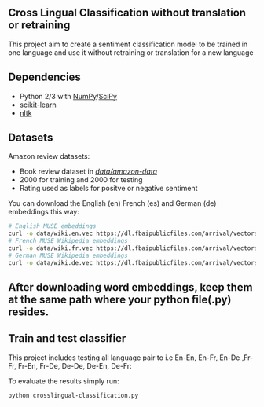 ## Cross Lingual Classification without translation or retraining

This project aim to create a sentiment classification model to be trained in one language and use it without retraining or translation for a new language

## Dependencies
* Python 2/3 with [NumPy](http://www.numpy.org/)/[SciPy](https://www.scipy.org/)
* [scikit-learn](http://scikit-learn.org/)
* [nltk](https://www.nltk.org/)

## Datasets
Amazon review datasets:
* Book review dataset in [*data/amazon-data*](https://github.com/pmakkar93/Cross-Lingual-Sentiment-Classification/tree/master/data/amazon-dataset)
* 2000 for training and 2000 for testing
* Rating used as labels for positve or negative sentiment

You can download the English (en) French (es) and German (de) embeddings this way:
```bash
# English MUSE embeddings
curl -o data/wiki.en.vec https://dl.fbaipublicfiles.com/arrival/vectors/wiki.multi.en.vec
# French MUSE Wikipedia embeddings
curl -o data/wiki.fr.vec https://dl.fbaipublicfiles.com/arrival/vectors/wiki.multi.fr.vec
# German MUSE Wikipedia embeddings
curl -o data/wiki.de.vec https://dl.fbaipublicfiles.com/arrival/vectors/wiki.multi.de.vec
```

## After downloading word embeddings, keep them at the same path where your python file(.py) resides.

## Train and test classifier
This project includes testing all language pair to i.e En-En, En-Fr, En-De ,Fr-Fr, Fr-En, Fr-De, De-De, De-En, De-Fr:

To evaluate the results simply run:
```bash
python crosslingual-classification.py
```